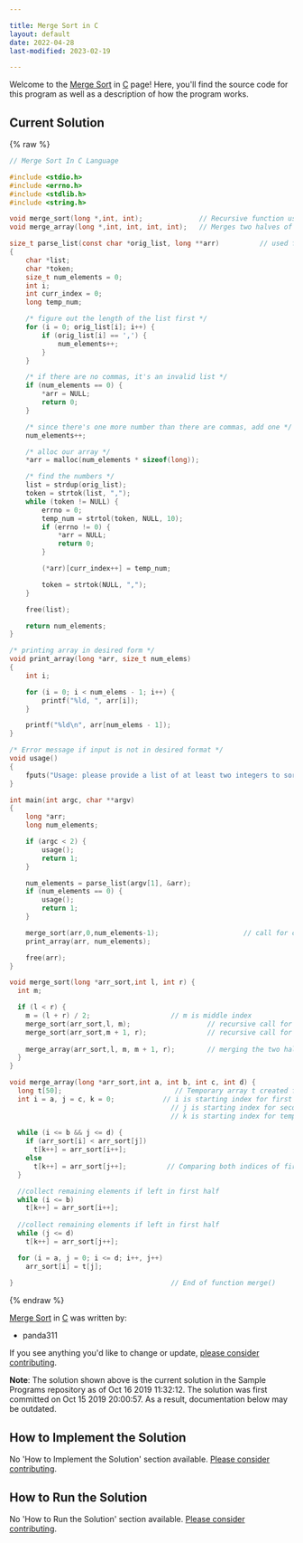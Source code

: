 ```yaml
---

title: Merge Sort in C
layout: default
date: 2022-04-28
last-modified: 2023-02-19

---
```


Welcome to the [Merge Sort](https://sampleprograms.io/projects/merge-sort) in [C](https://sampleprograms.io/languages/c) page! Here, you'll find the source code for this program as well as a description of how the program works.

## Current Solution

{% raw %}

```c
// Merge Sort In C Language

#include <stdio.h>
#include <errno.h>
#include <stdlib.h>
#include <string.h>

void merge_sort(long *,int, int);              // Recursive function used for sorting
void merge_array(long *,int, int, int, int);   // Merges two halves of subarray

size_t parse_list(const char *orig_list, long **arr)          // used for parsing the input in array arr
{
    char *list;
    char *token;
    size_t num_elements = 0;
    int i;
    int curr_index = 0;
    long temp_num;

    /* figure out the length of the list first */
    for (i = 0; orig_list[i]; i++) {
        if (orig_list[i] == ',') {
            num_elements++;
        }
    }

    /* if there are no commas, it's an invalid list */
    if (num_elements == 0) {
        *arr = NULL;
        return 0;
    }

    /* since there's one more number than there are commas, add one */
    num_elements++;

    /* alloc our array */
    *arr = malloc(num_elements * sizeof(long));

    /* find the numbers */
    list = strdup(orig_list);
    token = strtok(list, ",");
    while (token != NULL) {
        errno = 0;
        temp_num = strtol(token, NULL, 10);
        if (errno != 0) {
            *arr = NULL;
            return 0;
        }

        (*arr)[curr_index++] = temp_num;

        token = strtok(NULL, ",");
    }

    free(list);

    return num_elements;
}

/* printing array in desired form */
void print_array(long *arr, size_t num_elems)               
{
    int i;

    for (i = 0; i < num_elems - 1; i++) {
        printf("%ld, ", arr[i]);
    }

    printf("%ld\n", arr[num_elems - 1]);
}

/* Error message if input is not in desired format */
void usage()
{
    fputs("Usage: please provide a list of at least two integers to sort in the format \"1, 2, 3, 4, 5\"\n", stderr);
}

int main(int argc, char **argv)
{
    long *arr;
    long num_elements;

    if (argc < 2) {
        usage();
        return 1;
    }

    num_elements = parse_list(argv[1], &arr);
    if (num_elements == 0) {
        usage();
        return 1;
    }

    merge_sort(arr,0,num_elements-1);                     // call for complete array [0....n-1]
    print_array(arr, num_elements);

    free(arr);
}

void merge_sort(long *arr_sort,int l, int r) {
  int m;

  if (l < r) {
    m = (l + r) / 2;                    // m is middle index
    merge_sort(arr_sort,l, m);                   // recursive call for first half of subarray arr_sort[l...m]
    merge_sort(arr_sort,m + 1, r);               // recursive call for second half of subarray arr_sort[m+1....r]
    
    merge_array(arr_sort,l, m, m + 1, r);        // merging the two halves into arr_sort[l....r]
  }
}

void merge_array(long *arr_sort,int a, int b, int c, int d) {
  long t[50];                            // Temporary array t created for temporary storage of sorted subarray[l...r] of arr_sort
  int i = a, j = c, k = 0;            // i is starting index for first half [l...m] 
                                        // j is starting index for second half [m+1....r]
                                        // k is starting index for temporary array t
                                        
  while (i <= b && j <= d) {
    if (arr_sort[i] < arr_sort[j])
      t[k++] = arr_sort[i++];
    else
      t[k++] = arr_sort[j++];          // Comparing both indices of first half and second half and adding smaller one to temporary array
  }

  //collect remaining elements if left in first half 
  while (i <= b)
    t[k++] = arr_sort[i++];
    
  //collect remaining elements if left in first half 
  while (j <= d)
    t[k++] = arr_sort[j++];

  for (i = a, j = 0; i <= d; i++, j++)
    arr_sort[i] = t[j];
    
}                                       // End of function merge()
```

{% endraw %}

[Merge Sort](https://sampleprograms.io/projects/merge-sort) in [C](https://sampleprograms.io/languages/c) was written by:

- panda311

If you see anything you'd like to change or update, [please consider contributing](https://github.com/TheRenegadeCoder/sample-programs).

**Note**: The solution shown above is the current solution in the Sample Programs repository as of Oct 16 2019 11:32:12. The solution was first committed on Oct 15 2019 20:00:57. As a result, documentation below may be outdated.

## How to Implement the Solution

No 'How to Implement the Solution' section available. [Please consider contributing](https://github.com/TheRenegadeCoder/sample-programs-website).

## How to Run the Solution

No 'How to Run the Solution' section available. [Please consider contributing](https://github.com/TheRenegadeCoder/sample-programs-website).
